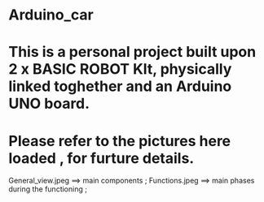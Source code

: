 # Arduino_car
# This is a personal project built upon 2 x BASIC ROBOT KIt, physically linked toghether and an Arduino UNO board.
# Please refer to the pictures here loaded , for furture details. 
  General_view.jpeg ==> main components ; 
  Functions.jpeg ==> main phases during the functioning ; 
  
